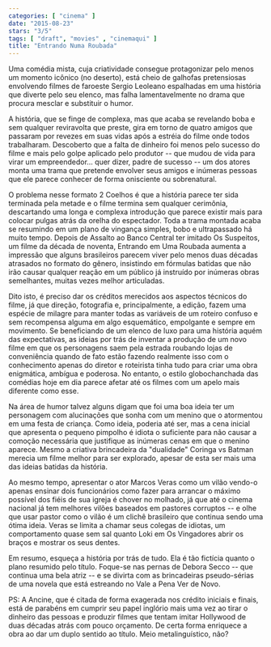 ```yaml
---
categories: [ "cinema" ]
date: "2015-08-23"
stars: "3/5"
tags: [ "draft", "movies" , "cinemaqui" ]
title: "Entrando Numa Roubada"
---
```

Uma comédia mista, cuja criatividade consegue protagonizar pelo menos
um momento icônico (no deserto), está cheio de galhofas pretensiosas
envolvendo filmes de faroeste Sergio Leoleano espalhadas em uma história
que diverte pelo seu elenco, mas falha lamentavelmente no drama que
procura mesclar e substituir o humor.

A história, que se finge de complexa, mas que acaba se revelando boba e
sem qualquer reviravolta que preste, gira em torno de quatro amigos que
passaram por revezes em suas vidas após a estréia do filme onde todos
trabalharam. Descoberto que a falta de dinheiro foi menos pelo sucesso
do filme e mais pelo golpe aplicado pelo produtor -- que mudou de vida
para virar um empreendedor... quer dizer, padre de sucesso -- um dos
atores monta uma trama que pretende envolver seus amigos e inúmeras
pessoas que ele parece conhecer de forma onisciente ou sobrenatural.

O problema nesse formato 2 Coelhos é que a história parece ter
sida terminada pela metade e o filme termina sem qualquer cerimônia,
descartando uma longa e complexa introdução que parece existir mais para
colocar pulgas atrás da orelha do espectador. Toda a trama montada acaba
se resumindo em um plano de vingança simples, bobo e ultrapassado há
muito tempo. Depois de Assalto ao Banco Central ter imitado Os Suspeitos,
um filme da década de noventa, Entrando em Uma Roubada aumenta a
impressão que alguns brasileiros parecem viver pelo menos duas décadas
atrasados no formato do gênero, insistindo em fórmulas batidas que
não irão causar qualquer reação em um público já instruído por
inúmeras obras semelhantes, muitas vezes melhor articuladas.

Dito isto, é preciso dar os créditos merecidos aos aspectos técnicos
do filme, já que direção, fotografia e, principalmente, a edição,
fazem uma espécie de milagre para manter todas as variáveis de um
roteiro confuso e sem recompensa alguma em algo esquemático, empolgante
e sempre em movimento. Se beneficiando de um elenco de luxo para uma
história aquém das expectativas, as ideias por trás de inventar a
produção de um novo filme em que os personagens saem pela estrada
roubando lojas de conveniência quando de fato estão fazendo realmente
isso com o conhecimento apenas do diretor e roteirista tinha tudo para
criar uma obra enigmática, ambígua e poderosa. No entanto, o estilo
globochanchada das comédias hoje em dia parece afetar até os filmes
com um apelo mais diferente como esse.

Na área de humor talvez alguns digam que foi uma boa ideia ter um
personagem com alucinações que sonha com um menino que o atormentou
em uma festa de criança. Como ideia, poderia até ser, mas a cena
inicial que apresenta o pequeno pimpolho é idiota o suficiente para
não causar a comoção necessária que justifique as inúmeras cenas
em que o menino aparece. Mesmo a criativa brincadeira da "dualidade"
Coringa vs Batman merecia um filme melhor para ser explorado, apesar de
esta ser mais uma das ideias batidas da história.

Ao mesmo tempo, apresentar o ator Marcos Veras como um vilão vendo-o
apenas ensinar dois funcionários como fazer para arrancar o máximo
possível dos fiéis de sua igreja é chover no molhado, já que até o
cinema nacional já tem melhores vilões baseados em pastores corruptos
-- e olhe que usar pastor como o vilão é um clichê brasileiro que
continua sendo uma ótima ideia. Veras se limita a chamar seus colegas
de idiotas, um comportamento quase sem sal quanto Loki em Os Vingadores
abrir os braços e mostrar os seus dentes.

Em resumo, esqueça a história por trás de tudo. Ela é tão fictícia
quanto o plano resumido pelo título. Foque-se nas pernas de Debora
Secco -- que continua uma bela atriz -- e se divirta com as brincadeiras
pseudo-sérias de uma novela que está estreando no Vale a Pena Ver de
Novo.

PS: A Ancine, que é citada de forma exagerada nos crédito iniciais e
finais, está de parabéns em cumprir seu papel inglório mais uma vez ao
tirar o dinheiro das pessoas e produzir filmes que tentam imitar Hollywood
de duas décadas atrás com pouco orçamento. De certa forma enriquece
a obra ao dar um duplo sentido ao título. Meio metalinguístico, não?
